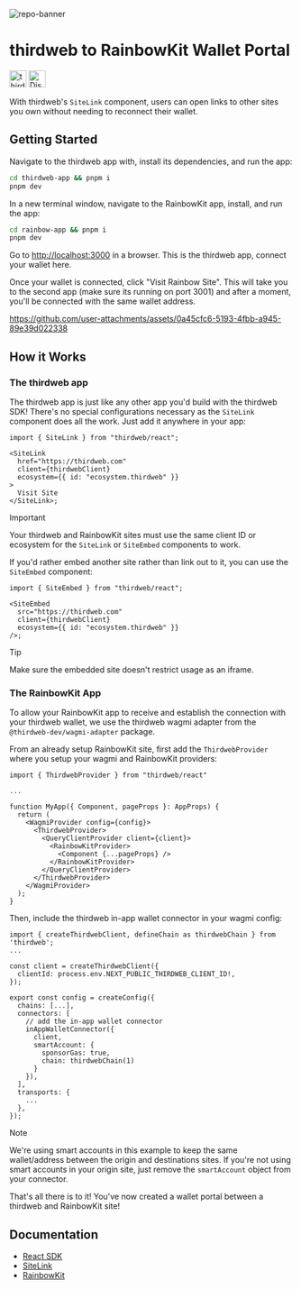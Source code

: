 ![repo-banner](https://github.com/user-attachments/assets/d8304886-bbf9-49b8-94c7-8c3c61192ba6)
# thirdweb to RainbowKit Wallet Portal

[<img alt="thirdweb SDK" src="https://img.shields.io/npm/v/thirdweb?label=Thirdweb SDK&style=for-the-badge&logo=npm" height="30">](https://www.npmjs.com/package/thirdweb)
[<img alt="Discord" src="https://img.shields.io/discord/834227967404146718.svg?color=7289da&label=discord&logo=discord&style=for-the-badge" height="30">](https://discord.gg/thirdweb)

With thirdweb's `SiteLink` component, users can open links to other sites you own without needing to reconnect their wallet.

## Getting Started

Navigate to the thirdweb app with, install its dependencies, and run the app:
```bash
cd thirdweb-app && pnpm i
pnpm dev
```

In a new terminal window, navigate to the RainbowKit app, install, and run the app:
```bash
cd rainbow-app && pnpm i
pnpm dev
```

Go to [http://localhost:3000](http://localhost:3000) in a browser. This is the thirdweb app, connect your wallet here.

Once your wallet is connected, click "Visit Rainbow Site". This will take you to the second app (make sure its running on port 3001) and after a moment, you'll be connected with the same wallet address.

https://github.com/user-attachments/assets/0a45cfc6-5193-4fbb-a945-89e39d022338

## How it Works

### The thirdweb app

The thirdweb app is just like any other app you'd build with the thirdweb SDK! There's no special configurations necessary as the `SiteLink` component does all the work. Just add it anywhere in your app:
```tsx
import { SiteLink } from "thirdweb/react";
 
<SiteLink
  href="https://thirdweb.com"
  client={thirdwebClient}
  ecosystem={{ id: "ecosystem.thirdweb" }}
>
  Visit Site
</SiteLink>;
```

> [!IMPORTANT]  
> Your thirdweb and RainbowKit sites must use the same client ID or ecosystem for the `SiteLink` or `SiteEmbed` components to work.

If you'd rather embed another site rather than link out to it, you can use the `SiteEmbed` component:

```tsx
import { SiteEmbed } from "thirdweb/react";
 
<SiteEmbed
  src="https://thirdweb.com"
  client={thirdwebClient}
  ecosystem={{ id: "ecosystem.thirdweb" }}
/>;
```

> [!TIP]
> Make sure the embedded site doesn't restrict usage as an iframe.

### The RainbowKit App

To allow your RainbowKit app to receive and establish the connection with your thirdweb wallet, we use the thirdweb wagmi adapter from the `@thirdweb-dev/wagmi-adapter` package.

From an already setup RainbowKit site, first add the `ThirdwebProvider` where you setup your wagmi and RainbowKit providers:

```tsx
import { ThirdwebProvider } from "thirdweb/react"

...

function MyApp({ Component, pageProps }: AppProps) {
  return (
    <WagmiProvider config={config}>
      <ThirdwebProvider>
        <QueryClientProvider client={client}>
          <RainbowKitProvider>
            <Component {...pageProps} />
          </RainbowKitProvider>
        </QueryClientProvider>
      </ThirdwebProvider>
    </WagmiProvider>
  );
}
```

Then, include the thirdweb in-app wallet connector in your wagmi config:

```tsx
import { createThirdwebClient, defineChain as thirdwebChain } from 'thirdweb';
...

const client = createThirdwebClient({
  clientId: process.env.NEXT_PUBLIC_THIRDWEB_CLIENT_ID!,
});

export const config = createConfig({
  chains: [...],
  connectors: [
    // add the in-app wallet connector
    inAppWalletConnector({
      client,
      smartAccount: {
        sponsorGas: true,
        chain: thirdwebChain(1)
      }
    }),
  ],
  transports: {
    ...
  },
});
```

> [!NOTE]  
> We're using smart accounts in this example to keep the same wallet/address between the origin and destinations sites. If you're not using smart accounts in your origin site, just remove the `smartAccount` object from your connector.

That's all there is to it! You've now created a wallet portal between a thirdweb and RainbowKit site!

## Documentation

-   [React SDK](https://portal.thirdweb.com/react/v5)
-   [SiteLink](https://portal.thirdweb.com/react/v5/SiteLink)
-   [RainbowKit](https://www.rainbowkit.com/docs/introduction)
